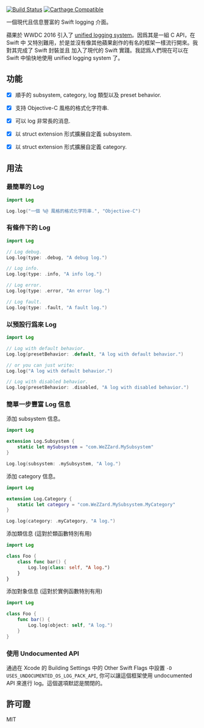 [![Build Status](https://travis-ci.com/WeZZard/Log.svg?branch=master)](https://travis-ci.com/WeZZard/Log)
[![Carthage Compatible](https://img.shields.io/badge/Carthage-compatible-4BC51D.svg?style=flat)](https://github.com/Carthage/Carthage)

一個現代且信息豐富的 Swift logging 介面。

蘋果於 WWDC 2016 引入了 [unified logging system]。因爲其是一組 C API，在 Swift 中
又特別難用，於是並沒有像其他蘋果創作的有名的框架一樣流行開來。我對其完成了 Swift 封裝並且
加入了現代的 Swift 實踐。我認爲人們現在可以在 Swift 中愉快地使用 unified logging
system 了。

## 功能

- [x] 順手的 subsystem, category, log 類型以及 preset behavior.

- [x] 支持 Objective-C 風格的格式化字符串.

- [x] 可以 log 非常長的消息.

- [x] 以 struct extension 形式擴展自定義 subsystem.

- [x] 以 struct extension 形式擴展自定義 category.

## 用法

### 最簡單的 Log

```swift
import Log

Log.log("一個 %@ 風格的格式化字符串.", "Objective-C")
```

### 有條件下的 Log

```swift
import Log

// Log debug.
Log.log(type: .debug, "A debug log.")

// Log info.
Log.log(type: .info, "A info log.")

// Log error.
Log.log(type: .error, "An error log.")

// Log fault.
Log.log(type: .fault, "A fault log.")
```

### 以預設行爲來 Log

```swift
import Log

// Log with default behavior.
Log.log(presetBehavior: .default, "A log with default behavior.")

// or you can just write:
Log.log("A log with default behavior.")

// Log with disabled behavior.
Log.log(presetBehavior: .disabled, "A log with disabled behavior.")
```

### 簡單一步豐富 Log 信息

添加 subsystem 信息。

```swift
import Log

extension Log.Subsystem {
    static let mySubsystem = "com.WeZZard.MySubsystem"
}

Log.log(subsystem: .mySubsystem, "A log.")
```

添加 category 信息。

```swift
import Log

extension Log.Category {
    static let category = "com.WeZZard.MySubsystem.MyCategory"
}

Log.log(category: .myCategory, "A log.")
```

添加類信息 (這對於類函數特別有用)

```swift
import Log

class Foo {
    class func bar() {
        Log.log(class: self, "A log.")
    }
}
```

添加對象信息 (這對於實例函數特別有用)

```swift
import Log

class Foo {
    func bar() {
        Log.log(object: self, "A log.")
    }
}
```

### 使用 Undocumented API

通過在 Xcode 的 Building Settings 中的 Other Swift Flags 中設置
 `-D USES_UNDOCUMENTED_OS_LOG_PACK_API`, 你可以讓這個框架使用 undocumented API
來進行 log。這個選項默認是關閉的。

## 許可證

MIT

[unified logging system]: https://developer.apple.com/videos/play/wwdc2016/721/
